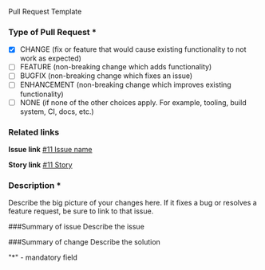 Pull Request Template
 

### Type of Pull Request *
- [x] CHANGE (fix or feature that would cause existing functionality to not work as expected)
- [ ] FEATURE (non-breaking change which adds functionality)
- [ ] BUGFIX (non-breaking change which fixes an issue)
- [ ] ENHANCEMENT  (non-breaking change which improves existing functionality)
- [ ] NONE (if none of the other choices apply. For example, tooling, build system, CI, docs, etc.)

### Related links
 
**Issue link**
[#11 Issue name]( )
 
**Story link**
[#11 Story]( )
 
### Description *
Describe the big picture of your changes here.
If it fixes a bug or resolves a feature request, be sure to link to that issue.
 
###Summary of issue
Describe the issue
 
###Summary of change
Describe the solution
 
 
 
"*" - mandatory field
